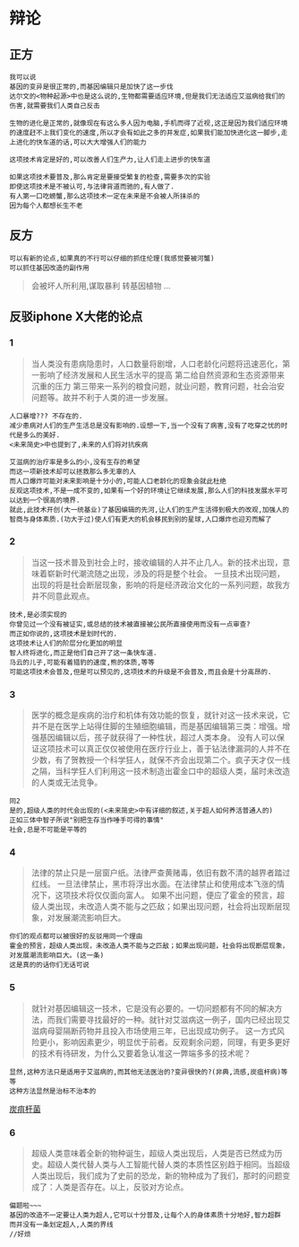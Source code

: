 # 辩论
## 正方

```
我可以说
基因的变异是很正常的,而基因编辑只是加快了这一步伐
达尔文的<物种起源>中也是这么说的,生物都需要适应环境,但是我们无法适应艾滋病给我们的伤害,就需要我们人类自己反击

生物的进化是正常的,就像现在有这么多人因为电脑,手机而得了近视,这正是因为我们适应环境的速度赶不上我们变化的速度,所以才会有如此之多的并发症,如果我们能加快进化这一脚步,走上进化的快车道的话,可以大大增强人们的能力

这项技术肯定是好的,可以改善人们生产力,让人们走上进步的快车道
```

```
如果这项技术要普及,那么肯定是要接受繁复的检查,需要多次的实验
即使这项技术是不被认可,与法律背道而驰的,有人做了.
有人第一口吃螃蟹,那么这项技术一定在未来是不会被人所抹杀的
因为每个人都想长生不老
```
## 反方
```
可以有新的论点,如果真的不行可以仔细的抓住伦理(我感觉要被河蟹)
可以抓住基因改造的副作用
```
>会被坏人所利用,谋取暴利
>转基因植物
>...
## 反驳iphone X大佬的论点
### 1
>当人类没有患病隐患时，人口数量将剧增，人口老龄化问题将迅速恶化，第一影响了经济发展和人民生活水平的提高
>第二给自然资源和生态资源带来沉重的压力
>第三带来一系列的粮食问题，就业问题，教育问题，社会治安问题等。故并不利于人类的进一步发展。
```
人口暴增??? 不存在的.
减少患病对人们的生产生活总是没有影响的.设想一下,当一个没有了病害,没有了吃穿之忧的时代是多么的美好.
<未来简史>中也提到了,未来的人们将对抗疾病

艾滋病的治疗率是多么的小,没有生存的希望
而这一项新技术却可以拯救那么多无辜的人
而人口爆炸可能对未来影响是十分小的,可能人口老龄化的现象会就此杜绝
反观这项技术,不是一成不变的,如果有一个好的环境让它继续发展,那么人们的科技发展水平可以达到一个很高的境界.
就此,此技术开创(大一统基业)了基因编辑的先河,让人们的生产生活得到极大的改观,加强人的智商与身体素质.(功大于过)使人们有更大的机会移民到别的星球,人口爆炸也迎刃而解了
```
### 2
> 当这一技术普及到社会上时，接收编辑的人并不止几人。新的技术出现，意味着崭新时代潮流随之出现，涉及的将是整个社会。
>一旦技术出现问题，出现的将是社会断层现象，影响的将是经济政治文化的一系列问题，故我方并不同意此观点。
```
技术,是必须实现的
你曾见过一个没有被证实,或总结的技术被直接被公民所直接使用而没有一点审查?
而正如你说的,这项技术是划时代的.
这项技术让人们的阶层分化更加的明显
智人终将进化,而正是他们自己开了这一条快车道.
马云的儿子,可能有着猎豹的速度,熊的体质,等等
可能这项技术会普及,但是可以预见的,这项技术的升级是不会普及,而且会是十分高昂的.
```

### 3
>医学的概念是疾病的治疗和机体有效功能的恢复，就针对这一技术来说，它并不是在医学上站得住脚的生殖细胞编辑，而是基因编辑第三类：增强。增强基因编辑以后，孩子就获得了一种性状，超过人类本身。
>没有人可以保证这项技术可以真正仅仅被使用在医疗行业上，善于钻法律漏洞的人并不在少数，有了贺教授一个科学狂人，就保不齐会出现第二个。疯子天才仅一线之隔，当科学狂人们利用这一技术制造出霍金口中的超级人类，届时未改造的人类或无法竞争。

```
同2
是的,超级人类的时代会出现的(<未来简史>中有详细的叙述,关于超人如何养活普通人的)
正如三体中智子所说"别把生存当作唾手可得的事情"
社会,总是不可能是平等的
```
### 4
>法律的禁止只是一层窗户纸。法律严查黄赌毒，依旧有数不清的越界者踏过红线。
>一旦法律禁止，黑市将浮出水面。在法律禁止和使用成本飞涨的情况下，这项技术将仅仅面向富人。
>如果不出问题，便应了霍金的预言，超级人类出现，未改造人类不能与之匹敌；如果出现问题，社会将出现断层现象，对发展潮流影响巨大。
```
你们的观点都可以被很好的反驳用同一个理由
霍金的预言，超级人类出现，未改造人类不能与之匹敌；如果出现问题，社会将出现断层现象，对发展潮流影响巨大。(这一条)
这是真的的话你们无话可说
```
### 5
>就针对基因编辑这一技术，它是没有必要的。一切问题都有不同的解决方法，而我们需要寻找最好的一种。就针对艾滋病这一例子，国内已经出现艾滋病母婴隔断药物并且投入市场使用三年，已出现成功例子。
>这一方式风险更小，影响因素更少，明显优于前者。反观剩余问题，同理，有更多更好的技术有待研发，为什么又要着急认准这一弊端多多的技术呢？
```
显然,这种方法只是适用于艾滋病的,而其他无法医治的?变异很快的?(非典,流感,炭疽杆病)等等
这种方法显然是治标不治本的
```
[炭疽杆菌][1]
### 6
>超级人类意味着全新的物种诞生，超级人类出现后，人类是否已然成为历史。超级人类代替人类与人工智能代替人类的本质性区别趋于相同。当超级人类出现后，我们成为了史前的恐龙，新的物种成为了我们，那时的问题变成了：人类是否存在。以上，反驳对方论点。
```
偏题啦~~~
基因的改造不一定要让人类为超人,它可以十分普及,让每个人的身体素质十分地好,智力超群
而并没有一条划定超人,人类的界线
//好烦
``` 
[1]: https://baike.baidu.com/item/%E7%82%AD%E7%96%BD%E6%9D%86%E8%8F%8C/10977975?fr=aladdin
